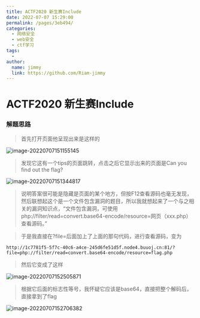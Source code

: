 ```yaml
---
title: ACTF2020 新生赛Include
date: 2022-07-07 15:29:00
permalink: /pages/3eb494/
categories:
  - 网络安全
  - web安全
  - ctf学习
tags:
  - 
author: 
  name: jimmy
  link: https://github.com/Riam-jimmy
---
```

# ACTF2020 新生赛Include

### 解题思路

> 首先打开页面他呈现出来是这样的

![image-20220707151155145](https://cdn.jsdelivr.net/gh/Riam-jimmy/picture/img/image-20220707151155145.png)

> 发现它这有一个tips的页面跳转，点击之后它显示出来的页面是Can you find out the flag?

![image-20220707151344817](https://cdn.jsdelivr.net/gh/Riam-jimmy/picture/img/image-20220707151344817.png)

> 说明答案很可能是隐藏是页面的某个地方，但按F12查看源码也毫无发现，然后联想起这个是一个文件包含漏洞的题目，所以我就想起来了一个与之相关的漏洞知识点，“文件包含漏洞，可使用php://filter/read=convert.base64-encode/resource=网页（xxx.php）查看源码。”

>于是我直接在?file=后面加上了上面的那句代码，进行查看源码，变为

```
http://1c7781f5-5f7c-40c6-a4ce-245d6fe51d5f.node4.buuoj.cn:81/?file=php://filter/read=convert.base64-encode/resource=flag.php
```

> 然后它变成了这样

![image-20220707152505871](https://cdn.jsdelivr.net/gh/Riam-jimmy/picture/img/image-20220707152505871.png)

> 根据它后面的标志性等号，我怀疑它应该是base64，直接把整个解码后，直接拿到了flag

![image-20220707152706382](https://cdn.jsdelivr.net/gh/Riam-jimmy/picture/img/image-20220707152706382.png)